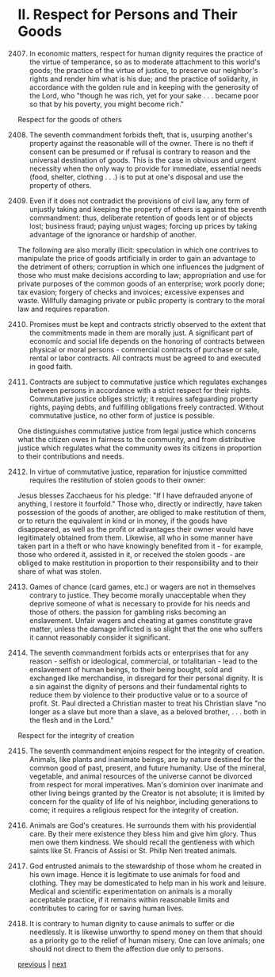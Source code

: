# II. Respect for Persons and Their Goods

2407. In economic matters, respect for human dignity requires the practice of the virtue of temperance, so as to moderate attachment to this world's goods; the practice of the virtue of justice, to preserve our neighbor's rights and render him what is his due; and the practice of solidarity, in accordance with the golden rule and in keeping with the generosity of the Lord, who "though he was rich, yet for your sake . . . became poor so that by his poverty, you might become rich."

Respect for the goods of others

2408. The seventh commandment forbids theft, that is, usurping another's property against the reasonable will of the owner. There is no theft if consent can be presumed or if refusal is contrary to reason and the universal destination of goods. This is the case in obvious and urgent necessity when the only way to provide for immediate, essential needs (food, shelter, clothing . . .) is to put at one's disposal and use the property of others.

2409. Even if it does not contradict the provisions of civil law, any form of unjustly taking and keeping the property of others is against the seventh commandment: thus, deliberate retention of goods lent or of objects lost; business fraud; paying unjust wages; forcing up prices by taking advantage of the ignorance or hardship of another.

The following are also morally illicit: speculation in which one contrives to manipulate the price of goods artificially in order to gain an advantage to the detriment of others; corruption in which one influences the judgment of those who must make decisions according to law; appropriation and use for private purposes of the common goods of an enterprise; work poorly done; tax evasion; forgery of checks and invoices; excessive expenses and waste. Willfully damaging private or public property is contrary to the moral law and requires reparation.

2410. Promises must be kept and contracts strictly observed to the extent that the commitments made in them are morally just. A significant part of economic and social life depends on the honoring of contracts between physical or moral persons - commercial contracts of purchase or sale, rental or labor contracts. All contracts must be agreed to and executed in good faith.

2411. Contracts are subject to commutative justice which regulates exchanges between persons in accordance with a strict respect for their rights. Commutative justice obliges strictly; it requires safeguarding property rights, paying debts, and fulfilling obligations freely contracted. Without commutative justice, no other form of justice is possible.

One distinguishes commutative justice from legal justice which concerns what the citizen owes in fairness to the community, and from distributive justice which regulates what the community owes its citizens in proportion to their contributions and needs.

2412. In virtue of commutative justice, reparation for injustice committed requires the restitution of stolen goods to their owner:

Jesus blesses Zacchaeus for his pledge: "If I have defrauded anyone of anything, I restore it fourfold." Those who, directly or indirectly, have taken possession of the goods of another, are obliged to make restitution of them, or to return the equivalent in kind or in money, if the goods have disappeared, as well as the profit or advantages their owner would have legitimately obtained from them. Likewise, all who in some manner have taken part in a theft or who have knowingly benefited from it - for example, those who ordered it, assisted in it, or received the stolen goods - are obliged to make restitution in proportion to their responsibility and to their share of what was stolen.

2413. Games of chance (card games, etc.) or wagers are not in themselves contrary to justice. They become morally unacceptable when they deprive someone of what is necessary to provide for his needs and those of others. the passion for gambling risks becoming an enslavement. Unfair wagers and cheating at games constitute grave matter, unless the damage inflicted is so slight that the one who suffers it cannot reasonably consider it significant.

2414. The seventh commandment forbids acts or enterprises that for any reason - selfish or ideological, commercial, or totalitarian - lead to the enslavement of human beings, to their being bought, sold and exchanged like merchandise, in disregard for their personal dignity. It is a sin against the dignity of persons and their fundamental rights to reduce them by violence to their productive value or to a source of profit. St. Paul directed a Christian master to treat his Christian slave "no longer as a slave but more than a slave, as a beloved brother, . . . both in the flesh and in the Lord."

Respect for the integrity of creation

2415. The seventh commandment enjoins respect for the integrity of creation. Animals, like plants and inanimate beings, are by nature destined for the common good of past, present, and future humanity. Use of the mineral, vegetable, and animal resources of the universe cannot be divorced from respect for moral imperatives. Man's dominion over inanimate and other living beings granted by the Creator is not absolute; it is limited by concern for the quality of life of his neighbor, including generations to come; it requires a religious respect for the integrity of creation.

2416. Animals are God's creatures. He surrounds them with his providential care. By their mere existence they bless him and give him glory. Thus men owe them kindness. We should recall the gentleness with which saints like St. Francis of Assisi or St. Philip Neri treated animals.

2417. God entrusted animals to the stewardship of those whom he created in his own image. Hence it is legitimate to use animals for food and clothing. They may be domesticated to help man in his work and leisure. Medical and scientific experimentation on animals is a morally acceptable practice, if it remains within reasonable limits and contributes to caring for or saving human lives.

2418. It is contrary to human dignity to cause animals to suffer or die needlessly. It is likewise unworthy to spend money on them that should as a priority go to the relief of human misery. One can love animals; one should not direct to them the affection due only to persons.

[previous](https://github.com/Tenari/non-fiction/blob/master/catechism/__P8A.md) | [next](https://github.com/Tenari/non-fiction/blob/master/catechism/__P8C.md)